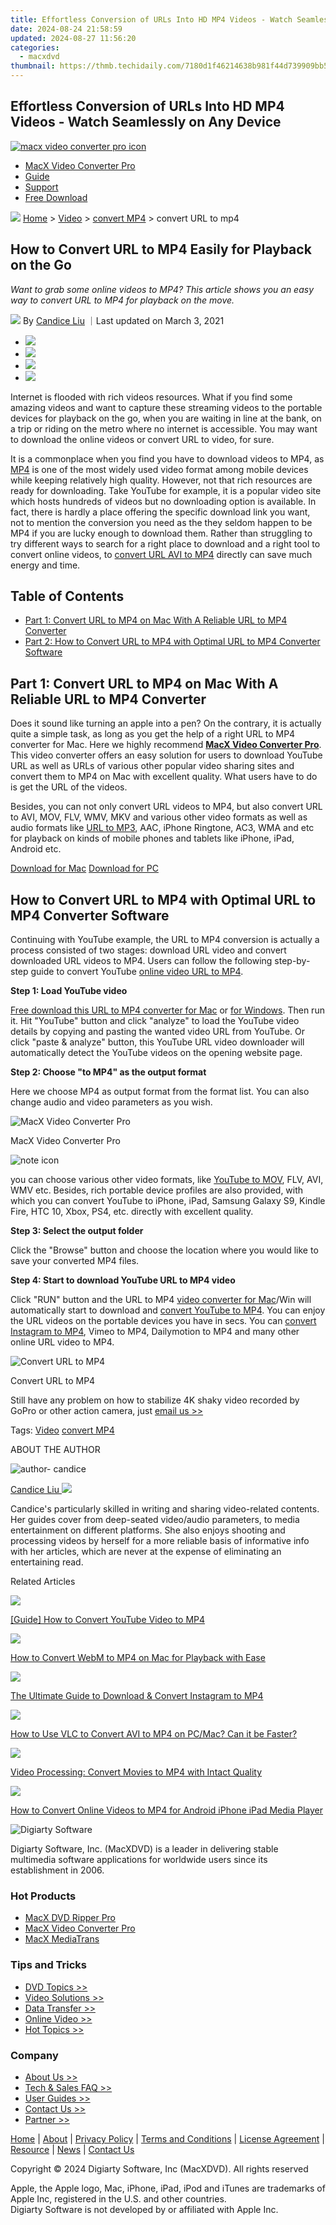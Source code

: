 ```yaml
---
title: Effortless Conversion of URLs Into HD MP4 Videos - Watch Seamlessly on Any Device
date: 2024-08-24 21:58:59
updated: 2024-08-27 11:56:20
categories:
  - macxdvd
thumbnail: https://thmb.techidaily.com/7180d1f46214638b981f44d739909bb52ccedea125713b9abadc25eed94ff8d6.jpg
---
```


## Effortless Conversion of URLs Into HD MP4 Videos - Watch Seamlessly on Any Device

[![macx video converter pro icon](https://www.macxdvd.com/mac-dvd-video-converter-how-to/../image-style/new-seo/icon11.png)](https://tools.techidaily.com/macxdvd/products/)

* [MacX Video Converter Pro](https://tools.techidaily.com/macxdvd/products/)
* [Guide](https://tools.techidaily.com/macxdvd/products/)
* [Support](https://tools.techidaily.com/macxdvd/products/)
* [Free Download](https://tools.techidaily.com/macxdvd/products/)



![](https://www.macxdvd.com/mac-dvd-video-converter-how-to/../image-style/new-seo/icon7.png) [Home](https://tools.techidaily.com/macxdvd/products/) \> [Video](https://tools.techidaily.com/macxdvd/products/) \> [convert MP4](https://tools.techidaily.com/macxdvd/products/) \> convert URL to mp4

## How to Convert URL to MP4 Easily for Playback on the Go



_Want to grab some online videos to MP4? This article shows you an easy way to convert URL to MP4 for playback on the move._ 

![](https://www.macxdvd.com/mac-dvd-video-converter-how-to/../image-style/new-seo/icon6.png) By [Candice Liu](https://tools.techidaily.com/macxdvd/products/) ｜Last updated on March 3, 2021 

* [![](https://www.macxdvd.com/mac-dvd-video-converter-how-to/../image-style/new-seo/share-fa.jpg)](https://www.facebook.com/sharer/sharer.php?u=https://www.macxdvd.com/mac-dvd-video-converter-how-to/convert-youtube-url-to-mp4.htm)
* [![](https://www.macxdvd.com/mac-dvd-video-converter-how-to/../image-style/new-seo/share-tw.jpg)](https://twitter.com/intent/tweet?url=https://www.macxdvd.com/mac-dvd-video-converter-how-to/convert-youtube-url-to-mp4.htm)
* [![](https://www.macxdvd.com/mac-dvd-video-converter-how-to/../image-style/new-seo/share-email.jpg)](https://www.macxdvd.com/mac-dvd-video-converter-how-to/mailto:info@example.com?&subject=&body=https://www.macxdvd.com/mac-dvd-video-converter-how-to/convert-youtube-url-to-mp4.htm)
* [![](https://www.macxdvd.com/mac-dvd-video-converter-how-to/../image-style/new-seo/share-in.jpg)](https://www.linkedin.com/shareArticle?mini=true&url=https://www.macxdvd.com/mac-dvd-video-converter-how-to/convert-youtube-url-to-mp4.htm&title=&summary=https://www.macxdvd.com/mac-dvd-video-converter-how-to/convert-youtube-url-to-mp4.htm&source=)

Internet is flooded with rich videos resources. What if you find some amazing videos and want to capture these streaming videos to the portable devices for playback on the go, when you are waiting in line at the bank, on a trip or riding on the metro where no internet is accessible. You may want to download the online videos or convert URL to video, for sure. 

It is a commonplace when you find you have to download videos to MP4, as [MP4](https://tools.techidaily.com/macxdvd/products/) is one of the most widely used video format among mobile devices while keeping relatively high quality. However, not that rich resources are ready for downloading. Take YouTube for example, it is a popular video site which hosts hundreds of videos but no downloading option is available. In fact, there is hardly a place offering the specific download link you want, not to mention the conversion you need as the they seldom happen to be MP4 if you are lucky enough to download them. Rather than struggling to try different ways to search for a right place to download and a right tool to convert online videos, to [convert URL AVI to MP4](https://tools.techidaily.com/macxdvd/products/) directly can save much energy and time. 

## Table of Contents

* [Part 1: Convert URL to MP4 on Mac With A Reliable URL to MP4 Converter](https://tools.techidaily.com/macxdvd/products/)
* [Part 2: How to Convert URL to MP4 with Optimal URL to MP4 Converter Software](https://tools.techidaily.com/macxdvd/products/)

## Part 1: Convert URL to MP4 on Mac With A Reliable URL to MP4 Converter 

Does it sound like turning an apple into a pen? On the contrary, it is actually quite a simple task, as long as you get the help of a right URL to MP4 converter for Mac. Here we highly recommend [**MacX Video Converter Pro**](https://tools.techidaily.com/macxdvd/products/). This video converter offers an easy solution for users to download YouTube URL as well as URLs of various other popular video sharing sites and convert them to MP4 on Mac with excellent quality. What users have to do is get the URL of the videos. 

Besides, you can not only convert URL videos to MP4, but also convert URL to AVI, MOV, FLV, WMV, MKV and various other video formats as well as audio formats like [URL to MP3](https://tools.techidaily.com/macxdvd/products/), AAC, iPhone Ringtone, AC3, WMA and etc for playback on kinds of mobile phones and tablets like iPhone, iPad, Android etc.

[Download for Mac](https://tools.techidaily.com/macxdvd/products/) [Download for PC](https://tools.techidaily.com/macxdvd/products/) 

## How to Convert URL to MP4 with Optimal URL to MP4 Converter Software 

Continuing with YouTube example, the URL to MP4 conversion is actually a process consisted of two stages: download URL video and convert downloaded URL videos to MP4\. Users can follow the following step-by-step guide to convert YouTube [online video URL to MP4](https://tools.techidaily.com/macxdvd/products/). 

**Step 1: Load YouTube video**

[Free download this URL to MP4 converter for Mac](https://tools.techidaily.com/macxdvd/products/) or [for Windows](https://tools.techidaily.com/macxdvd/products/). Then run it. Hit "YouTube" button and click "analyze" to load the YouTube video details by copying and pasting the wanted video URL from YouTube. Or click "paste & analyze" button, this YouTube URL video downloader will automatically detect the YouTube videos on the opening website page.

**Step 2: Choose "to MP4" as the output format**

Here we choose MP4 as output format from the format list. You can also change audio and video parameters as you wish. 

![MacX Video Converter Pro](https://www.macxdvd.com/mac-dvd-video-converter-how-to/../mac-video-converter-pro/step-image/add-video.png) 

MacX Video Converter Pro

![note icon](https://www.macxdvd.com/mac-dvd-video-converter-how-to/../image-style/new-seo/icon0.png)

you can choose various other video formats, like [YouTube to MOV](https://tools.techidaily.com/macxdvd/products/), FLV, AVI, WMV etc. Besides, rich portable device profiles are also provided, with which you can convert YouTube to iPhone, iPad, Samsung Galaxy S9, Kindle Fire, HTC 10, Xbox, PS4, etc. directly with excellent quality.

**Step 3: Select the output folder** 

Click the "Browse" button and choose the location where you would like to save your converted MP4 files.

**Step 4: Start to download YouTube URL to MP4 video**

Click "RUN" button and the URL to MP4 [video converter for Mac](https://tools.techidaily.com/macxdvd/products/)/Win will automatically start to download and [convert YouTube to MP4](https://tools.techidaily.com/macxdvd/products/). You can enjoy the URL videos on the portable devices you have in secs. You can [convert Instagram to MP4](https://tools.techidaily.com/macxdvd/products/), Vimeo to MP4, Dailymotion to MP4 and many other online URL video to MP4\. 

![Convert URL to MP4](https://www.macxdvd.com/mac-dvd-video-converter-how-to/../mac-video-converter-pro/step-image/choose-format-mp4.png) 

Convert URL to MP4

Still have any problem on how to stabilize 4K shaky video recorded by GoPro or other action camera, just [email us >>](https://tools.techidaily.com/macxdvd/products/)

Tags: [Video](https://tools.techidaily.com/macxdvd/products/) [convert MP4](https://tools.techidaily.com/macxdvd/products/) 

ABOUT THE AUTHOR

![author- candice](https://www.macxdvd.com/mac-dvd-video-converter-how-to/../image-style/new-seo/candice.png) 

[Candice Liu ![](https://www.macxdvd.com/mac-dvd-video-converter-how-to/../image-style/new-seo/share-in1.jpg)](https://www.linkedin.com/in/candice-liu-444483a3/) 

Candice's particularly skilled in writing and sharing video-related contents. Her guides cover from deep-seated video/audio parameters, to media entertainment on different platforms. She also enjoys shooting and processing videos by herself for a more reliable basis of informative info with her articles, which are never at the expense of eliminating an entertaining read.



Related Articles

![](https://www.macxdvd.com/mac-dvd-video-converter-how-to/../image-style/new-seo/pic7.jpg)

[\[Guide\] How to Convert YouTube Video to MP4](https://tools.techidaily.com/macxdvd/products/) 

![](https://www.macxdvd.com/mac-dvd-video-converter-how-to/../image-style/new-seo/pic6.jpg)

[How to Convert WebM to MP4 on Mac for Playback with Ease](https://tools.techidaily.com/macxdvd/products/) 

![](https://www.macxdvd.com/mac-dvd-video-converter-how-to/../image-style/new-seo/pic5.jpg)

[The Ultimate Guide to Download & Convert Instagram to MP4](https://tools.techidaily.com/macxdvd/products/) 

![](https://www.macxdvd.com/mac-dvd-video-converter-how-to/../image-style/new-seo/pic4.jpg)

[How to Use VLC to Convert AVI to MP4 on PC/Mac? Can it be Faster?](https://tools.techidaily.com/macxdvd/products/) 

![](https://www.macxdvd.com/mac-dvd-video-converter-how-to/../image-style/new-seo/pic3.jpg)

[Video Processing: Convert Movies to MP4 with Intact Quality](https://tools.techidaily.com/macxdvd/products/) 

![](https://www.macxdvd.com/mac-dvd-video-converter-how-to/../image-style/new-seo/pic2.jpg)

[How to Convert Online Videos to MP4 for Android iPhone iPad Media Player](https://tools.techidaily.com/macxdvd/products/) 



![Digiarty Software](https://www.macxdvd.com/mac-dvd-video-converter-how-to/../icon/logo.png) 

Digiarty Software, Inc. (MacXDVD) is a leader in delivering stable multimedia software applications for worldwide users since its establishment in 2006.

### Hot Products

* [MacX DVD Ripper Pro](https://tools.techidaily.com/macxdvd/products/)
* [MacX Video Converter Pro](https://tools.techidaily.com/macxdvd/products/)
* [MacX MediaTrans](https://tools.techidaily.com/macxdvd/products/)

### Tips and Tricks

* [DVD Topics >>](https://tools.techidaily.com/macxdvd/products/)
* [Video Solutions >>](https://tools.techidaily.com/macxdvd/products/)
* [Data Transfer >>](https://tools.techidaily.com/macxdvd/products/)
* [Online Video >>](https://tools.techidaily.com/macxdvd/products/)
* [Hot Topics >>](https://tools.techidaily.com/macxdvd/products/)

### Company

* [About Us >>](https://tools.techidaily.com/macxdvd/products/)
* [Tech & Sales FAQ >>](https://tools.techidaily.com/macxdvd/products/)
* [User Guides >>](https://tools.techidaily.com/macxdvd/products/)
* [Contact Us >>](https://tools.techidaily.com/macxdvd/products/)
* [Partner >>](https://tools.techidaily.com/macxdvd/products/)



[Home](https://tools.techidaily.com/macxdvd/products/) | [About](https://tools.techidaily.com/macxdvd/products/) | [Privacy Policy](https://tools.techidaily.com/macxdvd/products/) | [Terms and Conditions](https://tools.techidaily.com/macxdvd/products/) | [License Agreement](https://tools.techidaily.com/macxdvd/products/) | [Resource](https://tools.techidaily.com/macxdvd/products/) | [News](https://tools.techidaily.com/macxdvd/products/) | [Contact Us](https://tools.techidaily.com/macxdvd/products/)

Copyright © 2024 Digiarty Software, Inc (MacXDVD). All rights reserved

Apple, the Apple logo, Mac, iPhone, iPad, iPod and iTunes are trademarks of Apple Inc, registered in the U.S. and other countries.  
Digiarty Software is not developed by or affiliated with Apple Inc.

<ins class="adsbygoogle"
     style="display:block"
     data-ad-format="autorelaxed"
     data-ad-client="ca-pub-7571918770474297"
     data-ad-slot="1223367746"></ins>



<ins class="adsbygoogle"
     style="display:block"
     data-ad-client="ca-pub-7571918770474297"
     data-ad-slot="8358498916"
     data-ad-format="auto"
     data-full-width-responsive="true"></ins>

